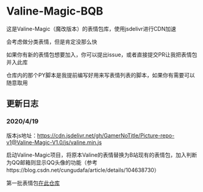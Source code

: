 # Valine-Magic-BQB

这是Valine-Magic（魔改版本）的表情包库，使用jsdelivr进行CDN加速

会考虑做分类表情，但是肯定没那么快

如果你有新的表情包想要加入，你可以提出issue，或者直接提交PR让我把表情包并入此库

仓库内的那个PY脚本是我提前编写好用来写表情列表的脚本，如果你有需要可以随意取用

## 更新日志

### 2020/4/19

版本js地址：https://cdn.jsdelivr.net/gh/GamerNoTitle/Picture-repo-v1@Valine-Magic-V1.0/js/valine.min.js

启动Valine-Magic项目，将原本Valine的表情替换为B站现有的表情包，加入判断为QQ邮箱则显示QQ头像的功能（参考https://blog.csdn.net/cungudafa/article/details/104638730）

第一批表情包[在此仓库](https://github.com/GamerNoTitle/Picture-repo-v1/tree/master/img/BQB)